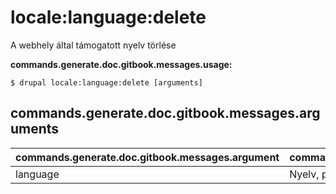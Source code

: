 # locale:language:delete
A webhely által támogatott nyelv törlése

**commands.generate.doc.gitbook.messages.usage:**
```
$ drupal locale:language:delete [arguments]
```

## commands.generate.doc.gitbook.messages.arguments
commands.generate.doc.gitbook.messages.argument | commands.generate.doc.gitbook.messages.details
---------|-------------
language | Nyelv, például es vagy Spanish
